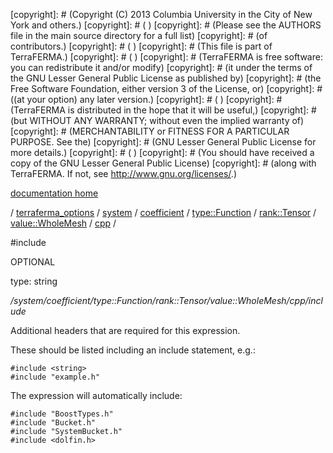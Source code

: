 [copyright]: # (Copyright (C) 2013 Columbia University in the City of New York and others.)
[copyright]: # ( )
[copyright]: # (Please see the AUTHORS file in the main source directory for a full list)
[copyright]: # (of contributors.)
[copyright]: # ( )
[copyright]: # (This file is part of TerraFERMA.)
[copyright]: # ( )
[copyright]: # (TerraFERMA is free software: you can redistribute it and/or modify)
[copyright]: # (it under the terms of the GNU Lesser General Public License as published by)
[copyright]: # (the Free Software Foundation, either version 3 of the License, or)
[copyright]: # ((at your option) any later version.)
[copyright]: # ( )
[copyright]: # (TerraFERMA is distributed in the hope that it will be useful,)
[copyright]: # (but WITHOUT ANY WARRANTY; without even the implied warranty of)
[copyright]: # (MERCHANTABILITY or FITNESS FOR A PARTICULAR PURPOSE. See the)
[copyright]: # (GNU Lesser General Public License for more details.)
[copyright]: # ( )
[copyright]: # (You should have received a copy of the GNU Lesser General Public License)
[copyright]: # (along with TerraFERMA. If not, see <http://www.gnu.org/licenses/>.)

[documentation home](Documentation)

/ [terraferma_options](../../../../../../../terraferma_options.md) / [system](../../../../../../system.md) / [coefficient](../../../../../coefficient.md) / [type::Function](../../../../type__Function.md) / [rank::Tensor](../../../rank__Tensor.md) / [value::WholeMesh](../../value__WholeMesh.md) / [cpp](../cpp.md) /

#include

OPTIONAL 

type: string

*/system/coefficient/type::Function/rank::Tensor/value::WholeMesh/cpp/include*

Additional headers that are required for this expression.

These should be listed including an include statement, e.g.:

    #include <string>
    #include "example.h"

The expression will automatically include:

    #include "BoostTypes.h"
    #include "Bucket.h"
    #include "SystemBucket.h"
    #include <dolfin.h>

[autogenerated]: # (This file was automatically generated from the schema file:/home/cwilson/repos/github/TerraFERMA/TerraFERMA/buckettools/schemas/function.rng.)

